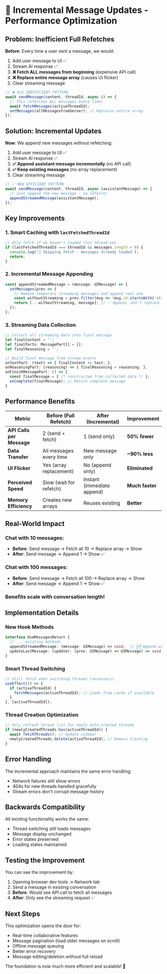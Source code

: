 # 🚀 Incremental Message Updates - Performance Optimization

## Problem: Inefficient Full Refetches

**Before**: Every time a user sent a message, we would:
1. Add user message to UI ✅
2. Stream AI response ✅ 
3. **❌ Fetch ALL messages from beginning** (expensive API call)
4. **❌ Replace entire message array** (causes UI flicker)
5. Clear streaming message

```typescript
// ❌ OLD INEFFICIENT PATTERN
await sendMessage(content, threadId, async () => {
  // This refetches ALL messages every time!
  await fetchMessages(activeThreadId); 
  setMessages(allMessagesFromServer); // Replaces entire array
});
```

## Solution: Incremental Updates

**Now**: We append new messages without refetching:
1. Add user message to UI ✅
2. Stream AI response ✅
3. **✅ Append assistant message incrementally** (no API call)
4. **✅ Keep existing messages** (no array replacement)
5. Clear streaming message

```typescript
// ✅ NEW EFFICIENT PATTERN
await sendMessage(content, threadId, async (assistantMessage) => {
  // Just append the new message - no refetch!
  appendStreamedMessage(assistantMessage);
});
```

## Key Improvements

### 1. Smart Caching with `lastFetchedThreadId`
```typescript
// Only fetch if we haven't loaded this thread yet
if (lastFetchedThreadId === threadId && messages.length > 0) {
  console.log('📝 Skipping fetch - messages already loaded');
  return;
}
```

### 2. Incremental Message Appending
```typescript
const appendStreamedMessage = (message: UIMessage) => {
  setMessages(prev => {
    // Remove temporary streaming messages and append real one
    const withoutStreaming = prev.filter(msg => !msg.id.startsWith('streaming_'));
    return [...withoutStreaming, message]; // ✅ Append, don't replace
  });
};
```

### 3. Streaming Data Collection
```typescript
// Collect all streaming data into final message
let finalContent = '';
let finalParts: MessagePart[] = [];
let finalReasoning = '';

// Build final message from stream events
onTextPart: (text) => { finalContent += text; },
onReasoningPart: (reasoning) => { finalReasoning = reasoning; },
onFinishMessagePart: () => {
  const finalMessage = { /* constructed from collected data */ };
  onComplete(finalMessage); // Return complete message
}
```

## Performance Benefits

| Metric | Before (Full Refetch) | After (Incremental) | Improvement |
|--------|----------------------|---------------------|-------------|
| **API Calls per Message** | 2 (send + fetch) | 1 (send only) | **50% fewer** |
| **Data Transfer** | All messages every time | New message only | **~90% less** |
| **UI Flicker** | Yes (array replacement) | No (append only) | **Eliminated** |
| **Perceived Speed** | Slow (wait for refetch) | Instant (immediate append) | **Much faster** |
| **Memory Efficiency** | Creates new arrays | Reuses existing | **Better** |

## Real-World Impact

### Chat with 10 messages:
- **Before**: Send message → Fetch all 10 → Replace array → Show
- **After**: Send message → Append 1 → Show ✅

### Chat with 100 messages:
- **Before**: Send message → Fetch all 100 → Replace array → Show
- **After**: Send message → Append 1 → Show ✅

### Benefits scale with conversation length!

## Implementation Details

### New Hook Methods

```typescript
interface UseMessagesReturn {
  // ... existing methods
  appendStreamedMessage: (message: UIMessage) => void;  // 🆕 Append without refetch
  updateLastMessage: (updater: (prev: UIMessage) => UIMessage) => void; // 🆕 Update last message
}
```

### Smart Thread Switching

```typescript
// Still fetch when switching threads (necessary)
useEffect(() => {
  if (activeThreadId) {
    fetchMessages(activeThreadId); // Loads from cache if available
  }
}, [activeThreadId]);
```

### Thread Creation Optimization

```typescript
// Only refresh thread list for newly auto-created threads
if (newlyCreatedThreads.has(activeThreadId)) {
  await fetchThreads(); // Update sidebar
  newlyCreatedThreads.delete(activeThreadId); // Remove tracking
}
```

## Error Handling

The incremental approach maintains the same error handling:
- Network failures still show errors
- 404s for new threads handled gracefully
- Stream errors don't corrupt message history

## Backwards Compatibility

All existing functionality works the same:
- Thread switching still loads messages
- Message display unchanged
- Error states preserved
- Loading states maintained

## Testing the Improvement

You can see the improvement by:
1. Opening browser dev tools → Network tab
2. Send a message in existing conversation
3. **Before**: Would see API call to fetch all messages
4. **After**: Only see the streaming request ✅

## Next Steps

This optimization opens the door for:
- Real-time collaborative features
- Message pagination (load older messages on scroll)
- Offline message queuing
- Better error recovery
- Message editing/deletion without full reload

The foundation is now much more efficient and scalable! 🎉 